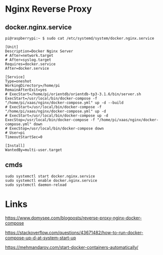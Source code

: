 # Nginx Reverse Proxy 

## docker.nginx.service 

    pi@raspberrypi:~ $ sudo cat /etc/systemd/system/docker.nginx.service 

    [Unit]
    Description=Docker Nginx Server
    # After=network.target
    # After=syslog.target
    Requires=docker.service
    After=docker.service

    [Service]
    Type=oneshot
    WorkingDirectory=/home/pi
    RemainAfterExit=yes
    # ExecStart=/home/pi/orientdb/orientdb-tp3-3.1.6/bin/server.sh 
    ExecStart=/usr/local/bin/docker-compose -f "/home/pi/xaas/nginx/docker-compose.yml" up -d --build
    # ExecStart=/usr/local/bin/docker-compose -f "/home/pi/xaas/nginx/docker-compose.yml" up -d 
    # ExecStart=/usr/local/bin/docker-compose up -d 
    ExecStop=/usr/local/bin/docker-compose -f "/home/pi/xaas/nginx/docker-compose.yml" down
    # ExecStop=/usr/local/bin/docker-compose down
    # User=pi
    TimeoutStartSec=0

    [Install]
    WantedBy=multi-user.target

## cmds 

    sudo systemctl start docker.nginx.service
    sudo systemctl enable docker.nginx.service
    sudo systemctl daemon-reload

# Links

https://www.domysee.com/blogposts/reverse-proxy-nginx-docker-compose

https://stackoverflow.com/questions/43671482/how-to-run-docker-compose-up-d-at-system-start-up 

https://mehmandarov.com/start-docker-containers-automatically/ 